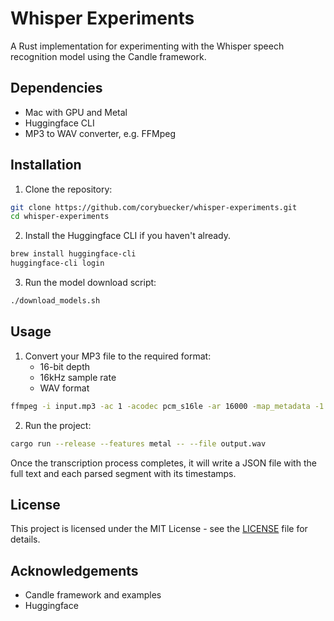 # Whisper Experiments

A Rust implementation for experimenting with the Whisper speech recognition model using the Candle framework.

## Dependencies

- Mac with GPU and Metal
- Huggingface CLI
- MP3 to WAV converter, e.g. FFMpeg

## Installation

1. Clone the repository:
```bash
git clone https://github.com/corybuecker/whisper-experiments.git
cd whisper-experiments
```

2. Install the Huggingface CLI if you haven't already.
```bash
brew install huggingface-cli
huggingface-cli login
```

3. Run the model download script:
```bash
./download_models.sh
```

## Usage

1. Convert your MP3 file to the required format:
   - 16-bit depth
   - 16kHz sample rate
   - WAV format
```bash
ffmpeg -i input.mp3 -ac 1 -acodec pcm_s16le -ar 16000 -map_metadata -1 output.wav
```

2. Run the project:
```bash
cargo run --release --features metal -- --file output.wav
```

Once the transcription process completes, it will write a JSON file with the full text and each parsed segment with its timestamps.

## License

This project is licensed under the MIT License - see the [LICENSE](LICENSE) file for details.

## Acknowledgements

- Candle framework and examples
- Huggingface

